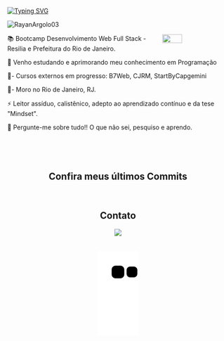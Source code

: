 
<!--  NOME CARREGANDO -->
[![Typing SVG](https://readme-typing-svg.herokuapp.com/?color=beige&size=35&center=true&vCenter=true&width=1000&lines=Hello_World!+Meu+Nome+é+Rayan+Argolo;Desenvolvedor+Java+em+Formação;+:%29)](https://git.io/typing-svg)




<!--  BADGE COM VIZUALIZAÇÕES NO PERFIL -->
<p align="left"> <img src="https://komarev.com/ghpvc/?username=RayanArgolo03&label=Profile%20views&color=0e75b6&style=flat" alt="RayanArgolo03"/></p>
<img src="https://media.tenor.com/rkY5QA5c3VAAAAAC/gato-digitando.gif" width="30%" height="30%" align="right" border-radius="50%"/>



<!--  INFORMAÇÕES PESSOAIS -->
<p>📚 Bootcamp Desenvolvimento Web Full Stack - Resilia e Prefeitura do Rio de Janeiro. <p>
<p> 🌱 Venho estudando e aprimorando meu conhecimento em Programação <p>
<p>🎯- Cursos externos em progresso: B7Web, CJRM, StartByCapgemini</p>
<p>🏡- Moro no Rio de Janeiro, RJ.</p>
<p> ⚡ Leitor assíduo, calistênico, adepto ao aprendizado contínuo e da tese "Mindset".  <p>
<p> 💬 Pergunte-me sobre tudo!! O que não sei, pesquiso e aprendo. <p>
<br>


<!--  TECNOLOGIAS QUE DOMINO -->
<!-- <div  align="center"> 
  <div style="display: inline_block"><br>
  <h2>Ferramentas & Tecnologias</h2>
  <img align="center" alt="Javascript" height="50" width="50" src="https://raw.githubusercontent.com/devicons/devicon/master/icons/javascript/javascript-plain.svg">
  <img align="center" alt="HTML" height="50" width="50" src="https://raw.githubusercontent.com/devicons/devicon/master/icons/html5/html5-original.svg">
  <img align="center" alt="CSS" height="50" width="50" src="https://raw.githubusercontent.com/devicons/devicon/master/icons/css3/css3-original.svg">
  <img align="center" alt="GIT" height="50" width="50" src="https://icongr.am/devicon/git-original.svg?size=102&color=currentColor">
</div>                                                                                                                                          
<br>
  

  <!--  CONFIRA MEUS ÚLTIMOS PROJETOS  -->
<div  align="center"> 
  <div style="display: inline_block"><br>
  <h2>Confira meus últimos Commits</h2>
<br>
         
  
<!-- CONTATO -->
<h2>Contato</h2> 
<div>
<a href="https://www.linkedin.com/in/rayanargolo" target="_blank"><img src="https://img.shields.io/badge/-LinkedIn-%230077B5?style=for-the-badge&logo=linkedin&logoColor=white" target="_blank"></a>
</div>
<br>
  
  
<!--  COBRINHA-->
 <div align="center">

  ![Snake animation](https://github.com/RayanArgolo03/RayanArgolo03/blob/output/github-contribution-grid-snake.svg)

</div>
